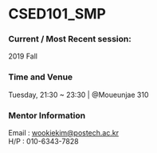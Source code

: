 # CSED101_SMP

### Current / Most Recent session: 
2019 Fall

### Time and Venue
Tuesday, 21:30 ~ 23:30 | @Moueunjae 310

### Mentor Information
Email : wookiekim@postech.ac.kr \
H/P : 010-6343-7828
